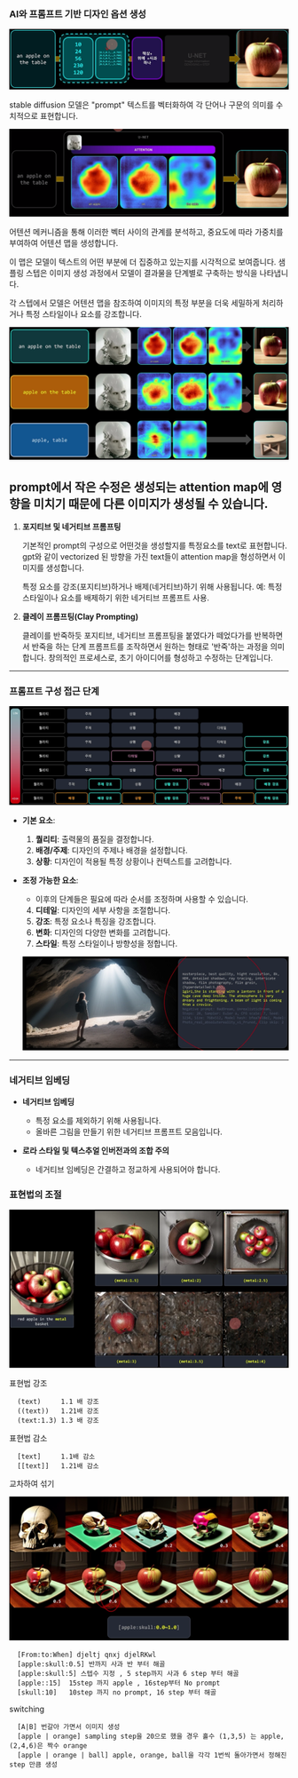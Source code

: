 ###  **AI와 프롬프트 기반 디자인 옵션 생성**
   <p align="center">
  <img src="../../img/sdprompt_2.png" alt="Generative AI in Architecture">
</p>


   stable diffusion 모델은 "prompt" 텍스트를 벡터화하여 각 단어나 구문의 의미를 수치적으로 표현합니다. 
   
   <p align="center">
  <img src="../../img/sdprompt_3.png" alt="Generative AI in Architecture">
</p>


   어텐션 메커니즘을 통해 이러한 벡터 사이의 관계를 분석하고, 중요도에 따라 가중치를 부여하여 어텐션 맵을 생성합니다. 
   
   이 맵은 모델이 텍스트의 어떤 부분에 더 집중하고 있는지를 시각적으로 보여줍니다. 샘플링 스텝은 이미지 생성 과정에서 모델이 결과물을 단계별로 구축하는 방식을 나타냅니다. 
   
   각 스텝에서 모델은 어텐션 맵을 참조하여 이미지의 특정 부분을 더욱 세밀하게 처리하거나 특정 스타일이나 요소를 강조합니다.
   <p align="center">
  <img src="../../img/sdprompt_5.png" alt="Generative AI in Architecture">
</p>
   
   prompt에서 작은 수정은 생성되는 attention map에 영향을 미치기 때문에 다른 이미지가 생성될 수 있습니다. 
----


1. **포지티브 및 네거티브 프롬프팅**

     기본적인 prompt의 구성으로 어떤것을 생성할지를 특정요소를 text로 표현합니다. 
     gpt와 같이 vectorized 된 방향을 가진 text들이 attention map을 형성하면서 이미지를 생성합니다. 
     
     특정 요소를 강조(포지티브)하거나 배제(네거티브)하기 위해 사용됩니다.
     예: 특정 스타일이나 요소를 배제하기 위한 네거티브 프롬프트 사용.

2. **클레이 프롬프팅(Clay Prompting)**
      
      클레이를 반죽하듯 포지티브, 네거티브 프롬프팅을 붙였다가 떼었다가를 반복하면서 반죽을 하는 단계 
      프롬프트를 조작하면서 원하는 형태로 '반죽'하는 과정을 의미합니다.
      창의적인 프로세스로, 초기 아이디어를 형성하고 수정하는 단계입니다.


----

### 프롬프트 구성 접근 단계

   <p align="center">
  <img src="../../img/sdprompt_6.png" alt="Generative AI in Architecture">
</p>


- **기본 요소**: 
  1. **퀄리티**: 출력물의 품질을 결정합니다.
  2. **배경/주제**: 디자인의 주제나 배경을 설정합니다.
  3. **상황**: 디자인이 적용될 특정 상황이나 컨텍스트를 고려합니다.
  

- **조정 가능한 요소**:
  - 이후의 단계들은 필요에 따라 순서를 조정하며 사용할 수 있습니다.
  4. **디테일**: 디자인의 세부 사항을 조절합니다.
  5. **강조**: 특정 요소나 특징을 강조합니다.
  6. **변화**: 디자인의 다양한 변화를 고려합니다.
  7. **스타일**: 특정 스타일이나 방향성을 정합니다.

   <p align="center">
  <img src="../../img/sdprompt_10.png" alt="Generative AI in Architecture">
</p>


----

### 네거티브 임베딩

- **네거티브 임베딩**
  - 특정 요소를 제외하기 위해 사용됩니다.
  - 올바른 그림을 만들기 위한 네거티브 프롬프트 모음입니다.

- **로라 스타일 및 텍스추얼 인버전과의 조합 주의**
  - 네거티브 임베딩은 간결하고 정교하게 사용되어야 합니다.

### 표현법의 조절

   <p align="center">
  <img src="../../img/sdprompt_8.png" alt="Generative AI in Architecture">
</p>

표현법 강조 

      (text)     1.1 배 강조
      ((text))   1.21배 강조 
      (text:1.3) 1.3 배 강조 

표현법 감소 
      
      [text]     1.1배 감소
      [[text]]   1.21배 감소

교차하여 섞기 
      
<p align="center">
  <img src="../../img/sdprompt_9.png" alt="Generative AI in Architecture">
</p>

      [From:to:When] djeltj qnxj djelRKwl 
      [apple:skull:0.5] 반까지 사과 반 부터 해골 
      [apple:skull:5] 스텝수 지정 , 5 step까지 사과 6 step 부터 해골
      [apple::15]  15step 까지 apple , 16step부터 No prompt
      [skull:10]   10step 까지 no prompt, 16 step 부터 해골 

switching 
      
      [A|B] 번갈아 가면서 이미지 생성 
      [apple | orange] sampling step을 20으로 했을 경우 홀수 (1,3,5) 는 apple, (2,4,6)은 짝수 orange
      [apple | orange | ball] apple, orange, ball을 각각 1번씩 돌아가면서 정해진 step 만큼 생성 